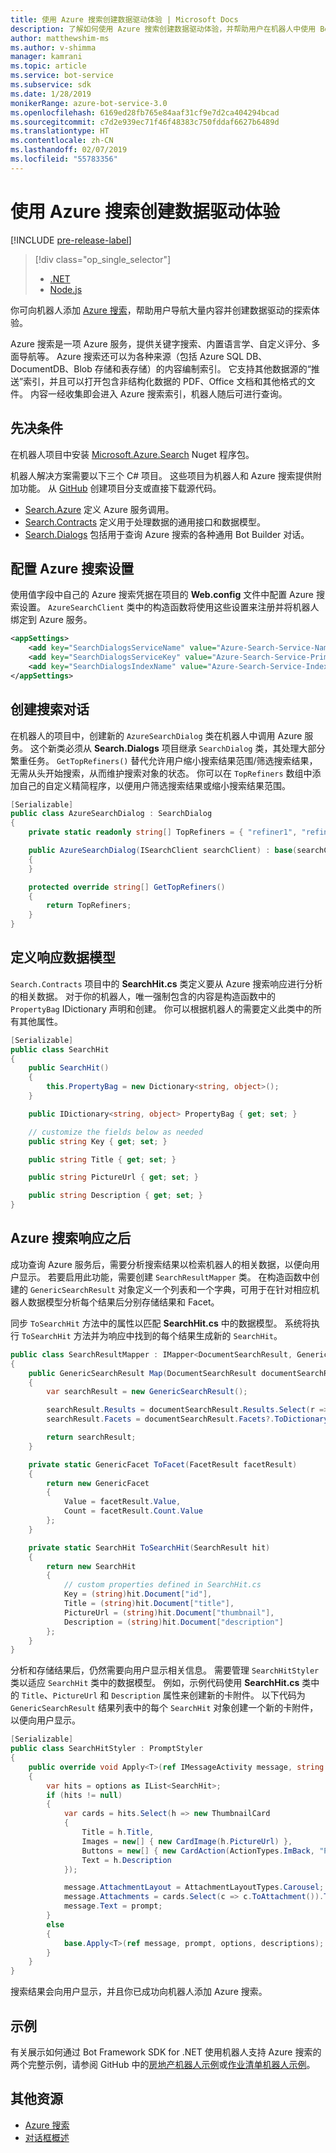 ```yaml
---
title: 使用 Azure 搜索创建数据驱动体验 | Microsoft Docs
description: 了解如何使用 Azure 搜索创建数据驱动体验，并帮助用户在机器人中使用 Bot Framework SDK for .NET 和 Azure 搜索导航大量内容。
author: matthewshim-ms
ms.author: v-shimma
manager: kamrani
ms.topic: article
ms.service: bot-service
ms.subservice: sdk
ms.date: 1/28/2019
monikerRange: azure-bot-service-3.0
ms.openlocfilehash: 6169ed28fb765e84aaf31cf9e7d2ca404294bcad
ms.sourcegitcommit: c7d2e939ec71f46f48383c750fddaf6627b6489d
ms.translationtype: HT
ms.contentlocale: zh-CN
ms.lasthandoff: 02/07/2019
ms.locfileid: "55783356"
---
```

# <a name="create-data-driven-experiences-with-azure-search"></a>使用 Azure 搜索创建数据驱动体验 

[!INCLUDE [pre-release-label](../includes/pre-release-label-v3.md)]

> [!div class="op_single_selector"]
> - [.NET](../dotnet/bot-builder-dotnet-search-azure.md)
> - [Node.js](../nodejs/bot-builder-nodejs-search-azure.md)

你可向机器人添加 [Azure 搜索](https://azure.microsoft.com/en-us/services/search/)，帮助用户导航大量内容并创建数据驱动的探索体验。

Azure 搜索是一项 Azure 服务，提供关键字搜索、内置语言学、自定义评分、多面导航等。 Azure 搜索还可以为各种来源（包括 Azure SQL DB、DocumentDB、Blob 存储和表存储）的内容编制索引。 它支持其他数据源的“推送”索引，并且可以打开包含非结构化数据的 PDF、Office 文档和其他格式的文件。 内容一经收集即会进入 Azure 搜索索引，机器人随后可进行查询。


## <a name="prerequisites"></a>先决条件

在机器人项目中安装 [Microsoft.Azure.Search](https://www.nuget.org/packages/Microsoft.Azure.Search/4.0.0-preview) Nuget 程序包。 

机器人解决方案需要以下三个 C# 项目。 这些项目为机器人和 Azure 搜索提供附加功能。 从 [GitHub](https://github.com/Microsoft/botBuilder-Samples/tree/master/CSharp/demo-Search) 创建项目分支或直接下载源代码。

* [Search.Azure](https://github.com/Microsoft/botBuilder-Samples/tree/master/CSharp/demo-Search/Search.Azure) 定义 Azure 服务调用。 
* [Search.Contracts](https://github.com/Microsoft/botBuilder-Samples/tree/master/CSharp/demo-Search/Search.Contracts) 定义用于处理数据的通用接口和数据模型。
* [Search.Dialogs](https://github.com/Microsoft/botBuilder-Samples/tree/master/CSharp/demo-Search/Search.Dialogs) 包括用于查询 Azure 搜索的各种通用 Bot Builder 对话。

## <a name="configure-azure-search-settings"></a>配置 Azure 搜索设置 

使用值字段中自己的 Azure 搜索凭据在项目的 **Web.config** 文件中配置 Azure 搜索设置。 `AzureSearchClient` 类中的构造函数将使用这些设置来注册并将机器人绑定到 Azure 服务。

```xml
<appSettings>
    <add key="SearchDialogsServiceName" value="Azure-Search-Service-Name" /> <!-- replace value field with Azure Service Name --> 
    <add key="SearchDialogsServiceKey" value="Azure-Search-Service-Primary-Key" /> <!-- replace value field with Azure Service Key --> 
    <add key="SearchDialogsIndexName" value="Azure-Search-Service-Index" /> <!-- replace value field with your Azure Search Index --> 
</appSettings>
```

## <a name="create-a-search-dialog"></a>创建搜索对话

在机器人的项目中，创建新的 `AzureSearchDialog` 类在机器人中调用 Azure 服务。 这个新类必须从 **Search.Dialogs** 项目继承 `SearchDialog` 类，其处理大部分繁重任务。 `GetTopRefiners()` 替代允许用户缩小搜索结果范围/筛选搜索结果，无需从头开始搜索，从而维护搜索对象的状态。 你可以在 `TopRefiners` 数组中添加自己的自定义精简程序，以便用户筛选搜索结果或缩小搜索结果范围。 

```cs
[Serializable]
public class AzureSearchDialog : SearchDialog
{
    private static readonly string[] TopRefiners = { "refiner1", "refiner2", "refiner3" }; // define your own custom refiners 

    public AzureSearchDialog(ISearchClient searchClient) : base(searchClient, multipleSelection: true)
    {
    }

    protected override string[] GetTopRefiners()
    {
        return TopRefiners;
    }
}
```

## <a name="define-the-response-data-model"></a>定义响应数据模型

`Search.Contracts` 项目中的 **SearchHit.cs** 类定义要从 Azure 搜索响应进行分析的相关数据。 对于你的机器人，唯一强制包含的内容是构造函数中的 `PropertyBag` IDictionary 声明和创建。 你可以根据机器人的需要定义此类中的所有其他属性。 

```cs
[Serializable]
public class SearchHit
{
    public SearchHit()
    {
        this.PropertyBag = new Dictionary<string, object>();
    }

    public IDictionary<string, object> PropertyBag { get; set; }

    // customize the fields below as needed 
    public string Key { get; set; }

    public string Title { get; set; }

    public string PictureUrl { get; set; }

    public string Description { get; set; }
}
```

## <a name="after-azure-search-responds"></a>Azure 搜索响应之后 

成功查询 Azure 服务后，需要分析搜索结果以检索机器人的相关数据，以便向用户显示。 若要启用此功能，需要创建 `SearchResultMapper` 类。 在构造函数中创建的 `GenericSearchResult` 对象定义一个列表和一个字典，可用于在针对相应机器人数据模型分析每个结果后分别存储结果和 Facet。 

同步 `ToSearchHit` 方法中的属性以匹配 **SearchHit.cs** 中的数据模型。 系统将执行 `ToSearchHit` 方法并为响应中找到的每个结果生成新的 `SearchHit`。  

```cs
public class SearchResultMapper : IMapper<DocumentSearchResult, GenericSearchResult>
{
    public GenericSearchResult Map(DocumentSearchResult documentSearchResult)
    {
        var searchResult = new GenericSearchResult();

        searchResult.Results = documentSearchResult.Results.Select(r => ToSearchHit(r)).ToList();
        searchResult.Facets = documentSearchResult.Facets?.ToDictionary(kv => kv.Key, kv => kv.Value.Select(f => ToFacet(f)));

        return searchResult;
    }

    private static GenericFacet ToFacet(FacetResult facetResult)
    {
        return new GenericFacet
        {
            Value = facetResult.Value,
            Count = facetResult.Count.Value
        };
    }

    private static SearchHit ToSearchHit(SearchResult hit)
    {
        return new SearchHit
        {
            // custom properties defined in SearchHit.cs 
            Key = (string)hit.Document["id"],
            Title = (string)hit.Document["title"],
            PictureUrl = (string)hit.Document["thumbnail"],
            Description = (string)hit.Document["description"]
        };
    }
}
```
分析和存储结果后，仍然需要向用户显示相关信息。 需要管理 `SearchHitStyler` 类以适应 `SearchHit` 类中的数据模型。 例如，示例代码使用 **SearchHit.cs** 类中的 `Title`、`PictureUrl` 和 `Description` 属性来创建新的卡附件。 以下代码为 `GenericSearchResult` 结果列表中的每个 `SearchHit` 对象创建一个新的卡附件，以便向用户显示。   

```cs
[Serializable]
public class SearchHitStyler : PromptStyler
{
    public override void Apply<T>(ref IMessageActivity message, string prompt, IReadOnlyList<T> options, IReadOnlyList<string> descriptions = null)
    {
        var hits = options as IList<SearchHit>;
        if (hits != null)
        {
            var cards = hits.Select(h => new ThumbnailCard
            {
                Title = h.Title,
                Images = new[] { new CardImage(h.PictureUrl) },
                Buttons = new[] { new CardAction(ActionTypes.ImBack, "Pick this one", value: h.Key) },
                Text = h.Description
            });

            message.AttachmentLayout = AttachmentLayoutTypes.Carousel;
            message.Attachments = cards.Select(c => c.ToAttachment()).ToList();
            message.Text = prompt;
        }
        else
        {
            base.Apply<T>(ref message, prompt, options, descriptions);
        }
    }
}
```
搜索结果会向用户显示，并且你已成功向机器人添加 Azure 搜索。

## <a name="samples"></a>示例

有关展示如何通过 Bot Framework SDK for .NET 使用机器人支持 Azure 搜索的两个完整示例，请参阅 GitHub 中的[房地产机器人示例](https://github.com/Microsoft/BotBuilder-Samples/tree/v3-sdk-samples/CSharp/demo-Search/RealEstateBot)或[作业清单机器人示例](https://github.com/Microsoft/BotBuilder-Samples/tree/v3-sdk-samples/CSharp/demo-Search/JobListingBot)。 

## <a name="additional-resources"></a>其他资源
* [Azure 搜索][search]
* [对话框概述](bot-builder-dotnet-dialogs.md)

[search]: /azure/search/search-what-is-azure-search
